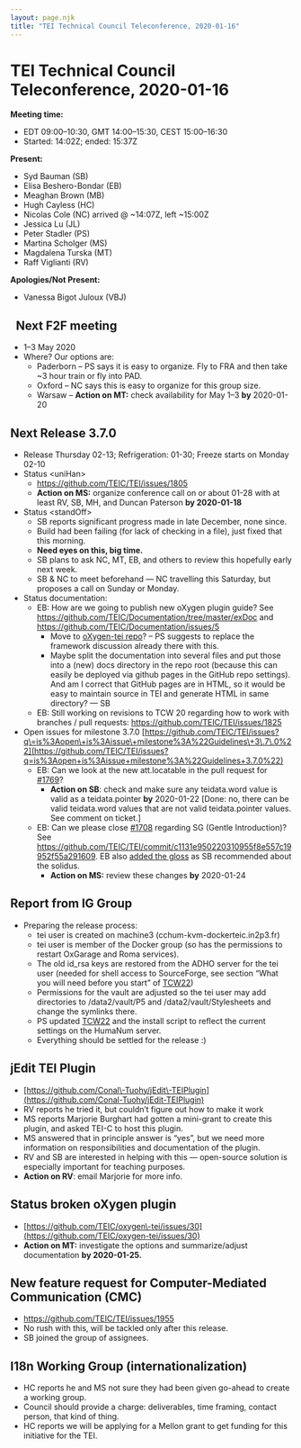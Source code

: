 ```yaml
---
layout: page.njk
title: "TEI Technical Council Teleconference, 2020-01-16"
---
```

# TEI Technical Council Teleconference, 2020-01-16
**Meeting time:**


* EDT 09:00–10:30, GMT 14:00–15:30, CEST 15:00–16:30
* Started: 14:02Z; ended: 15:37Z


**Present:**
* Syd Bauman (SB)
* Elisa Beshero\-Bondar (EB)
* Meaghan Brown (MB)
* Hugh Cayless (HC)
* Nicolas Cole (NC) arrived @ \~14:07Z, left \~15:00Z
* Jessica Lu (JL)
* Peter Stadler (PS)
* Martina Scholger (MS)
* Magdalena Turska (MT)
* Raff Viglianti (RV)


**Apologies/Not Present:**
* Vanessa Bigot Juloux (VBJ)


 
Next F2F meeting
----------------


* 1–3 May 2020
* Where? Our options are:
	+ Paderborn – PS says it is easy to organize. Fly to FRA and then take \~3 hour train or fly into PAD.
	+ Oxford – NC says this is easy to organize for this group size.
	+ Warsaw – **Action on MT:** check availability for May 1–3 **by** 2020\-01\-20


Next Release 3\.7\.0
--------------------


* Release Thursday 02\-13; Refrigeration: 01\-30; Freeze starts on Monday 02\-10
* Status \<uniHan\>
	+ <https://github.com/TEIC/TEI/issues/1805>
	+ **Action on MS:** organize conference call on or about 01\-28 with at least RV, SB, MH, and Duncan Paterson **by 2020\-01\-18**
* Status \<standOff\>
	+ SB reports significant progress made in late December, none since.
	+ Build had been failing (for lack of checking in a file), just fixed that this morning.
	+ **Need eyes on this, big time.**
	+ SB plans to ask NC, MT, EB, and others to review this hopefully early next week.
	+ SB \& NC to meet beforehand — NC travelling this Saturday, but proposes a call on Sunday or Monday.
* Status documentation:
	+ EB: How are we going to publish new oXygen plugin guide? See <https://github.com/TEIC/Documentation/tree/master/exDoc> and <https://github.com/TEIC/Documentation/issues/5>
		- Move to [oXygen\-tei repo](https://github.com/TEIC/oxygen-tei)? – PS suggests to replace the framework discussion already there with this.
		- Maybe split the documentation into several files and put those into a (new) docs directory in the repo root (because this can easily be deployed via github pages in the GitHub repo settings). And am I correct that GitHub pages are in HTML, so it would be easy to maintain source in TEI and generate HTML in same directory? — SB
	+ EB: Still working on revisions to TCW 20 regarding how to work with branches / pull requests: <https://github.com/TEIC/TEI/issues/1825>
* Open issues for milestone 3\.7\.0 [https://github.com/TEIC/TEI/issues?q\=is%3Aopen\+is%3Aissue\+milestone%3A%22Guidelines\+3\.7\.0%22](https://github.com/TEIC/TEI/issues?q=is%3Aopen+is%3Aissue+milestone%3A%22Guidelines+3.7.0%22)
	+ EB: Can we look at the new att.locatable in the pull request for [\#1769](https://github.com/TEIC/TEI/issues/1769)?
		- **Action on SB**: check and make sure any teidata.word value is valid as a teidata.pointer **by** 2020\-01\-22 \[Done: no, there can be valid teidata.word values that are not valid teidata.pointer values. See comment on ticket.]
	+ EB: Can we please close [\#1708](https://github.com/TEIC/TEI/issues/1708) regarding SG (Gentle Introduction)? See <https://github.com/TEIC/TEI/commit/c1131e950220310955f8e557c19952f55a291609>. EB also [added the gloss](https://github.com/TEIC/TEI/commit/4f1f1f51fa6803b24a63999bb68823064f78b22e) as SB recommended about the solidus.
		- **Action on MS:** review these changes **by** 2020\-01\-24


Report from IG Group
--------------------


* Preparing the release process:
	+ tei user is created on machine3 (cchum\-kvm\-dockerteic.in2p3\.fr)
	+ tei user is member of the Docker group (so has the permissions to restart OxGarage and Roma services).
	+ The old id\_rsa keys are restored from the ADHO server for the tei user (needed for shell access to SourceForge, see section “What you will need before you start” of [TCW22](http://teic.github.io/TCW/tcw22.html))
	+ Permissions for the vault are adjusted so the tei user may add directories to /data2/vault/P5 and /data2/vault/Stylesheets and change the symlinks there.
	+ PS updated [TCW22](http://teic.github.io/TCW/tcw22.html) and the install script to reflect the current settings on the HumaNum server.
	+ Everything should be settled for the release :)


jEdit TEI Plugin
----------------


* [https://github.com/Conal\-Tuohy/jEdit\-TEIPlugin](https://github.com/Conal-Tuohy/jEdit-TEIPlugin)
* RV reports he tried it, but couldn’t figure out how to make it work
* MS reports Marjorie Burghart had gotten a mini\-grant to create this plugin, and asked TEI\-C to host this plugin.
* MS answered that in principle answer is “yes”, but we need more information on responsibilities and documentation of the plugin.
* RV and SB are interested in helping with this — open\-source solution is especially important for teaching purposes.
* **Action on RV**: email Marjorie for more info.


Status broken oXygen plugin
---------------------------


* [https://github.com/TEIC/oxygen\-tei/issues/30](https://github.com/TEIC/oxygen-tei/issues/30)
* **Action on MT:** investigate the options and summarize/adjust documentation **by 2020\-01\-25\.**


New feature request for Computer\-Mediated Communication (CMC)
--------------------------------------------------------------


* <https://github.com/TEIC/TEI/issues/1955>
* No rush with this, will be tackled only after this release.
* SB joined the group of assignees.


I18n Working Group (internationalization)
-----------------------------------------


* HC reports he and MS not sure they had been given go\-ahead to create a working group.
* Council should provide a charge: deliverables, time framing, contact person, that kind of thing.
* HC reports we will be applying for a Mellon grant to get funding for this initiative for the TEI.
